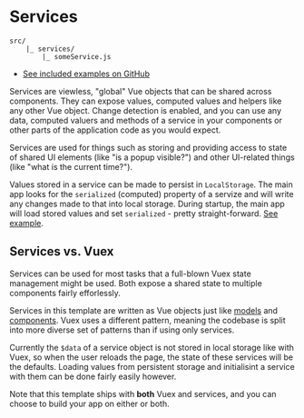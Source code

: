 
# Services

```
src/
	|_ services/
		|_ someService.js
```

- [See included examples on GitHub](https://github.com/Eiskis/vue-webpack/tree/master/src/services)

Services are viewless, "global" Vue objects that can be shared across components. They can expose values, computed values and helpers like any other Vue object. Change detection is enabled, and you can use any data, computed valuers and methods of a service in your components or other parts of the application code as you would expect.

Services are used for things such as storing and providing access to state of shared UI elements (like "is a popup visible?") and other UI-related things (like "what is the current time?").

Values stored in a service can be made to persist in `LocalStorage`. The main app looks for the `serialized` (computed) property of a servize and will write any changes made to that into local storage. During startup, the main app will load stored values and set `serialized` - pretty straight-forward. [See example](https://github.com/Eiskis/vue-webpack/tree/master/src/services/panels.js).

## Services vs. Vuex

Services can be used for most tasks that a full-blown Vuex state management might be used. Both expose a shared state to multiple components fairly efforlessly.

Services in this template are written as Vue objects just like [models](models.md) and [components](components.md). Vuex uses a different pattern, meaning the codebase is split into more diverse set of patterns than if using only services.

Currently the `$data` of a service object is not stored in local storage like with Vuex, so when the user reloads the page, the state of these services will be the defaults. Loading values from persistent storage and initialisint a service with them can be done fairly easily however.

Note that this template ships with **both** Vuex and services, and you can choose to build your app on either or both.
